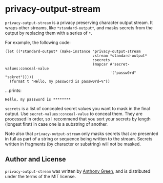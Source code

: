 # privacy-output-stream

`privacy-output-stream` is a privacy preserving character output
stream.  It wraps other streams, like `*standard-output*`, and masks
secrets from the output by replacing them with a series of `*`.

For example, the following code:
```
(let ((*standard-output* (make-instance 'privacy-output-stream
                                        :stream *standard-output*
                                        :secrets
                                        (mapcar #'secret-values:conceal-value
                                                '("passw0rd" "sekret")))))
  (format t "Hello, my password is passw0rd~%"))
```

...prints:
```
Hello, my password is ********
```

`secrets` is a list of concealed secret values you want to mask in
the final output.  Use `secret-values:conceal-value` to conceal them.
They are processed in order, so I recommend that you sort your secrets
by length (longest first) in case one is a substring of another.

Note also that `privacy-output-stream` only masks secrets that are
presented in full as part of a string or sequence being written to the
stream.  Secrets written in fragments (by character or substring) will
not be masked.

Author and License
-------------------

``privacy-output-stream`` was written by [Anthony Green](https://github.com/atgreen),
and is distributed under the terms of the MIT license.
